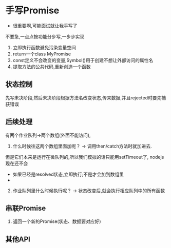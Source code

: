 # 手写Promise

- 很重要啊,可能面试就让我手写了

不要急,一点点按功能分步写,一步步实现


1. 立即执行函数避免污染变量空间
2. return一个class MyPromise
3. const定义不会改变的变量,Symbol()用于创建不想让外部访问的属性名
4. 提取方法的公共代码,重新创造一个函数


##  状态控制

先写未决阶段,然后未决阶段根据方法名改变状态,传来数据,并且rejected时要先捕获错误

## 后续处理

有两个作业队列->两个数组(外面不能访问),
1. 什么时候往这两个数组里面加呢？ -> 调用then/catch方法时就加进去.

但是它们本来是运行在微队列的,所以我们模拟的话只能用setTimeout了, nodejs现在还不会

- 如果已经是resolved状态,立即执行;不是才会加到数组里
- 

2. 作业队列里什么时候执行呢？  ->  状态改变后,就会执行相应队列中的所有函数

## 串联Promise

1. 返回一个新的Promise(状态、数据要对应好)


## 其他API


